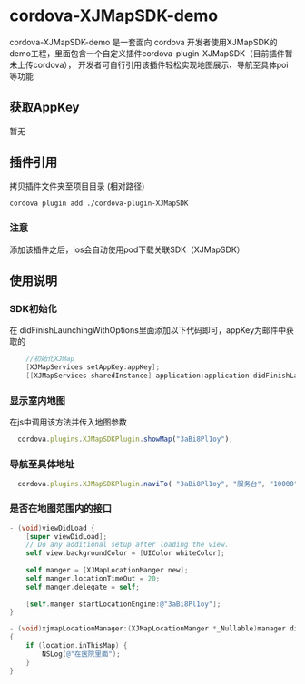 # cordova-XJMapSDK-demo

cordova-XJMapSDK-demo 是一套面向 cordova 开发者使用XJMapSDK的demo工程，里面包含一个自定义插件cordova-plugin-XJMapSDK（目前插件暂未上传cordova），
开发者可自行引用该插件轻松实现地图展示、导航至具体poi等功能

## 获取AppKey
暂无

## 插件引用
拷贝插件文件夹至项目目录 (相对路径)
```bash
cordova plugin add ./cordova-plugin-XJMapSDK
```

### 注意
添加该插件之后，ios会自动使用pod下载关联SDK（XJMapSDK）
  
## 使用说明  

### SDK初始化
  在 didFinishLaunchingWithOptions里面添加以下代码即可，appKey为邮件中获取的
```objective-c
    //初始化XJMap
    [XJMapServices setAppKey:appKey];
    [[XJMapServices sharedInstance] application:application didFinishLaunchingWithOptions:launchOptions];
```


### 显示室内地图
在js中调用该方法并传入地图参数
```js
  cordova.plugins.XJMapSDKPlugin.showMap("3aBi8Pl1oy");
```
### 导航至具体地址
```js
  cordova.plugins.XJMapSDKPlugin.naviTo( "3aBi8Pl1oy", "服务台", "10000");
```
### 是否在地图范围内的接口
```objective-c
- (void)viewDidLoad {
    [super viewDidLoad];
    // Do any additional setup after loading the view.
    self.view.backgroundColor = [UIColor whiteColor];
    
    self.manger = [XJMapLocationManger new];
    self.manger.locationTimeOut = 20;
    self.manger.delegate = self;
    
    [self.manger startLocationEngine:@"3aBi8Pl1oy"];
}

- (void)xjmapLocationManager:(XJMapLocationManger *_Nullable)manager didUpdateLocation:(XJLocationInfo *_Nullable)location 
{
    if (location.inThisMap) {
        NSLog(@"在医院里面");
    }
}
```
	
